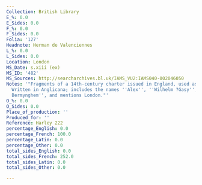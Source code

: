 ```yaml
---
Collection: British Library
E_%: 0.0
E_Sides: 0.0
F_%: 0.0
F_Sides: 0.0
Folia: '127'
Headnote: Herman de Valenciennes
L_%: 0.0
L_Sides: 0.0
Location: London
MS_Date: s.xiii (ex)
MS_ID: '482'
MS_Sources: http://searcharchives.bl.uk/IAMS_VU2:IAMS040-002046050
Notes: '"Fragments of a 14th-century charter issued in England, used as endleaves.
  Written in Anglicana; includes the names ''Alex'', ''Wilhelm ?Gasy'', ''Jacobo de
  Bermynghem'', and mentions London."'
O_%: 0.0
O_Sides: 0.0
Place_of_production: ''
Produced_for: ''
Reference: Harley 222
percentage_English: 0.0
percentage_French: 100.0
percentage_Latin: 0.0
percentage_Other: 0.0
total_sides_English: 0.0
total_sides_French: 252.0
total_sides_Latin: 0.0
total_sides_Other: 0.0

---
```

